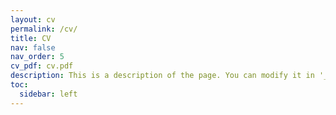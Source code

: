 ```yaml
---
layout: cv
permalink: /cv/
title: CV
nav: false
nav_order: 5
cv_pdf: cv.pdf
description: This is a description of the page. You can modify it in '_pages/cv.md'. You can also change or remove the top pdf download button.
toc:
  sidebar: left
---
```

